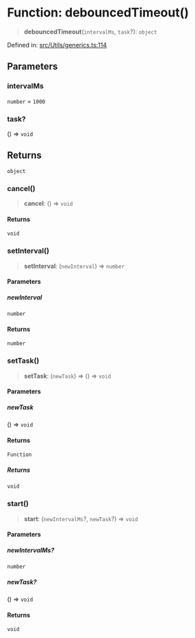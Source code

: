 # Function: debouncedTimeout()

> **debouncedTimeout**(`intervalMs`, `task`?): `object`

Defined in: [src/Utils/generics.ts:114](https://github.com/Fokusdotid/Baileys/blob/3623833a320f5e60f370ef835f3de341453290f5/src/Utils/generics.ts#L114)

## Parameters

### intervalMs

`number` = `1000`

### task?

() => `void`

## Returns

`object`

### cancel()

> **cancel**: () => `void`

#### Returns

`void`

### setInterval()

> **setInterval**: (`newInterval`) => `number`

#### Parameters

##### newInterval

`number`

#### Returns

`number`

### setTask()

> **setTask**: (`newTask`) => () => `void`

#### Parameters

##### newTask

() => `void`

#### Returns

`Function`

##### Returns

`void`

### start()

> **start**: (`newIntervalMs`?, `newTask`?) => `void`

#### Parameters

##### newIntervalMs?

`number`

##### newTask?

() => `void`

#### Returns

`void`
